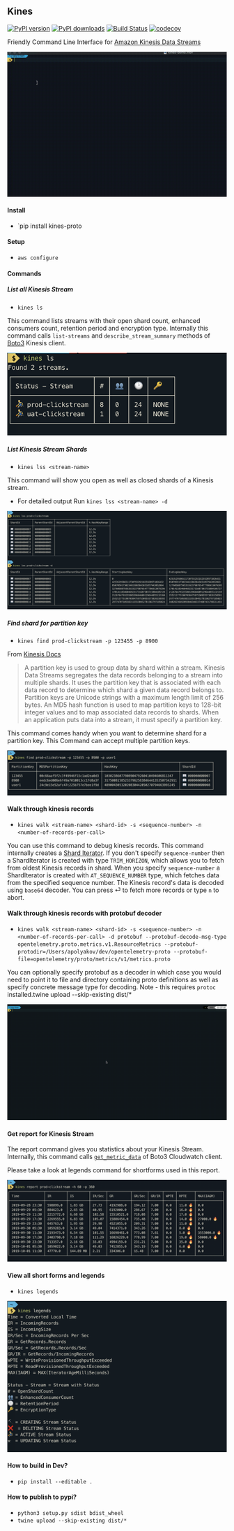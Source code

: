 ## Kines
[![PyPI version](https://img.shields.io/pypi/v/kines.svg)](https://badge.fury.io/py/kines) [![PyPI downloads](https://img.shields.io/pypi/dm/kines.svg)](https://pypistats.org/packages/kines) [![Build Status](https://travis-ci.org/dinsaw/kines.svg?branch=master)](https://travis-ci.org/dinsaw/kines) [![codecov](https://codecov.io/gh/dinsaw/kines/branch/master/graph/badge.svg)](https://codecov.io/gh/dinsaw/kines)

Friendly Command Line Interface for [Amazon Kinesis Data Streams](https://aws.amazon.com/kinesis/data-streams/)

![Kines Demo](https://raw.githubusercontent.com/dinsaw/kines/master/demo/kines-demo.gif)

#### Install
- `pip install kines-proto

#### Setup 
- `aws configure`

#### Commands 
##### List all Kinesis Stream
- `kines ls`

This command lists streams with their open shard count, enhanced consumers count, retention period and encryption type. Internally this command calls `list-streams` and `describe_stream_summary` methods of [Boto3](https://boto3.amazonaws.com/v1/documentation/api/latest/reference/services/kinesis.html#id34) Kinesis client.

![Kines ls](https://raw.githubusercontent.com/dinsaw/kines/master/demo/kines-ls.png)

##### List Kinesis Stream Shards
- `kines lss <stream-name>`

This command will show you open as well as closed shards of a Kinesis stream.

- For detailed output Run `kines lss <stream-name> -d`

![Kines lss](https://raw.githubusercontent.com/dinsaw/kines/master/demo/kines-lss-and-d.png)

##### Find shard for partition key
- `kines find prod-clickstream -p 123455 -p 8900`

From [Kinesis Docs](https://docs.aws.amazon.com/streams/latest/dev/key-concepts.html)
> A partition key is used to group data by shard within a stream. Kinesis Data Streams segregates the data records belonging to a stream into multiple shards. It uses the partition key that is associated with each data record to determine which shard a given data record belongs to. Partition keys are Unicode strings with a maximum length limit of 256 bytes. An MD5 hash function is used to map partition keys to 128-bit integer values and to map associated data records to shards. When an application puts data into a stream, it must specify a partition key.

This command comes handy when you want to determine shard for a partition key. This Command can accept multiple partition keys.

![Kines find](https://raw.githubusercontent.com/dinsaw/kines/master/demo/kines-find.png)

#### Walk through kinesis records
- `kines walk <stream-name> <shard-id> -s <sequence-number> -n <number-of-records-per-call>`

You can use this command to debug kinesis records. This command internally creates a [Shard Iterator](https://docs.aws.amazon.com/kinesis/latest/APIReference/API_GetShardIterator.html). If you don't specify `sequence-number` then a ShardIterator is created with type `TRIM_HORIZON`, which allows you to fetch from oldest Kinesis records in shard. When you specify `sequence-number` a ShardIterator is created with `AT_SEQUENCE_NUMBER` type, which fetches data from the specified sequence number.
The Kinesis record's data is decoded using `base64` decoder. You can press ⏎ to fetch more records or type `n` to abort.

#### Walk through kinesis records with protobuf decoder
- `kines walk <stream-name> <shard-id> -s <sequence-number> -n <number-of-records-per-call> -d protobuf --protobuf-decode-msg-type opentelemetry.proto.metrics.v1.ResourceMetrics --protobuf-protodir=/Users/apolyakov/dev/opentelemetry-proto --protobuf-file=opentelemetry/proto/metrics/v1/metrics.proto`

You can optionally specify protobuf as a decoder in which case you would need to point it to file and directory containing proto definitions as well as specify concrete message type for decoding. Note - this requires `protoc` installed.twine upload --skip-existing dist/*

![Kines Walk](https://raw.githubusercontent.com/dinsaw/kines/master/demo/kines-walk-demo.gif)

#### Get report for Kinesis Stream

The report command gives you statistics about your Kinesis Stream. Internally, this command calls [`get_metric_data`](https://boto3.amazonaws.com/v1/documentation/api/latest/reference/services/cloudwatch.html#CloudWatch.Client.get_metric_data) of Boto3 Cloudwatch client.

Please take a look at legends command for shortforms used in this report.

![Kines Report 60 hours 6 hours](https://raw.githubusercontent.com/dinsaw/kines/master/demo/kines-report-h-60-p-60.png)

#### View all short forms and legends
- `kines legends`

![Kines Legends](https://raw.githubusercontent.com/dinsaw/kines/master/demo/kines-legends.png)

#### How to build in Dev?
- `pip install --editable .`

#### How to publish to pypi?
- `python3 setup.py sdist bdist_wheel`
- `twine upload --skip-existing dist/*`
